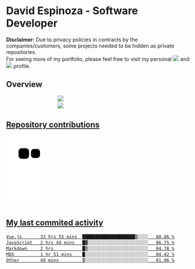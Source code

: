 # David Espinoza - Software Developer
<div id="links">
  <p>
    <strong>Disclaimer:</strong> Due to privacy policies in contracts by the companies/customers, some projects needed to be hidden as private repositories. <br />
For seeing more of my portfolio, please feel free to visit my personal <a href="https://davidespinoza.dev" target="_blank"><img src="https://img.shields.io/badge/website-000000?style=for-the-badge&logo=About.me&logoColor=white" target="_blank"></a> and <a href="https://www.linkedin.com/in/despinozap" target="_blank"><img src="https://img.shields.io/badge/LinkedIn-0077B5?style=for-the-badge&logo=linkedin&logoColor=white" target="_blank"></a> profile.
  </p>
</div>

## Overview

<div id="stats">
  <a href="https://github.com/despinozap">
  <img height="180em" style="margin: 0em 10em;" src="https://github-readme-stats.vercel.app/api?username=despinozap&show_icons=true&include_all_commits=true&count_private=true&theme=default"/>
  <img height="180em" style="margin: 0em 10em;" src="https://github-readme-stats.vercel.app/api/top-langs/?username=despinozap&layout=compact&langs_count=7&theme=default"/>
</div>
 
## Repository contributions
<div id="snake"> 

  ![Snake animation](https://github.com/despinozap/despinozap/blob/output/github-contribution-grid-snake.svg)
</div>

## My last commited activity
<!--START_SECTION:waka-->

```text
Vue.js       33 hrs 55 mins  ████████████████████▒░░░░   80.86 %
JavaScript   2 hrs 49 mins   █▓░░░░░░░░░░░░░░░░░░░░░░░   06.75 %
Markdown     2 hrs           █▒░░░░░░░░░░░░░░░░░░░░░░░   04.78 %
MDX          1 hr 51 mins    █░░░░░░░░░░░░░░░░░░░░░░░░   04.42 %
Other        49 mins         ▒░░░░░░░░░░░░░░░░░░░░░░░░   01.96 %
```

<!--END_SECTION:waka-->
